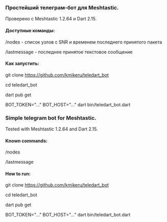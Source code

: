 ### Простейший телеграм-бот для Meshtastic.
Проверено с Meshtastic 1.2.64 и Dart 2.15.


#### Доступные команды:

/nodes - список узлов с SNR и временем последнего принятого пакета

/lastmessage - последнее принятое текстовое сообщение

#### Как запустить:
git clone https://github.com/kmikeru/teledart_bot

cd teledart_bot

dart pub get

BOT_TOKEN="..." BOT_HOST="..." dart bin/teledart_bot.dart


### Simple telegram bot for Meshtastic.
Tested with Meshtastic 1.2.64 and Dart 2.15.


#### Known commands:

/nodes

/lastmessage

#### How to run:
git clone https://github.com/kmikeru/teledart_bot

cd teledart_bot

dart pub get

BOT_TOKEN="..." BOT_HOST="..." dart bin/teledart_bot.dart


